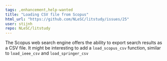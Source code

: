 ```yaml
---
tags: ,enhancement,help-wanted
title: "Loading CSV file from Scopus"
html_url: "https://github.com/NLeSC/litstudy/issues/25"
user: stijnh
repo: NLeSC/litstudy
---
```


The Scopus web search engine offers the ability to export search results as a CSV file. It might be interesting to add a `load_scopus_csv` function, similar to `load_ieee_csv` and `load_springer_csv`